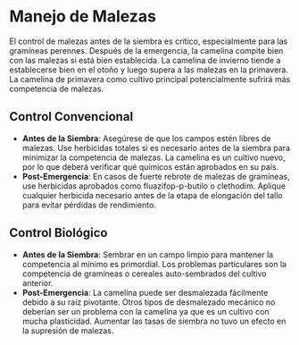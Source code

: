 # Manejo de Malezas

El control de malezas antes de la siembra es crítico, especialmente para las gramíneas perennes. Después de la emergencia, la camelina compite bien con las malezas si está bien establecida. La camelina de invierno tiende a establecerse bien en el otoño y luego supera a las malezas en la primavera. La camelina de primavera como cultivo principal potencialmente sufrirá más competencia de malezas.

## Control Convencional

- **Antes de la Siembra**: Asegúrese de que los campos estén libres de malezas. Use herbicidas totales si es necesario antes de la siembra para minimizar la competencia de malezas. La camelina es un cultivo nuevo, por lo que deberá verificar qué químicos están aprobados en su país.
- **Post-Emergencia**: En casos de fuerte rebrote de malezas de gramíneas, use herbicidas aprobados como fluazifop-p-butilo o clethodim. Aplique cualquier herbicida necesario antes de la etapa de elongación del tallo para evitar pérdidas de rendimiento.

## Control Biológico

- **Antes de la Siembra**: Sembrar en un campo limpio para mantener la competencia al mínimo es primordial. Los problemas particulares son la competencia de gramíneas o cereales auto-sembrados del cultivo anterior.
- **Post-Emergencia**: La camelina puede ser desmalezada fácilmente debido a su raíz pivotante. Otros tipos de desmalezado mecánico no deberían ser un problema con la camelina ya que es un cultivo con mucha plasticidad. Aumentar las tasas de siembra no tuvo un efecto en la supresión de malezas.